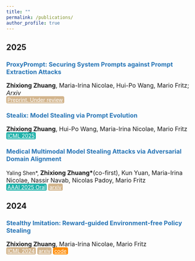 ```yaml
---
title: ""
permalink: /publications/
author_profile: true
---
```


<style type="text/css" rel="stylesheet">
.btn--paper {
color: white;
background-color: lightseagreen;
padding: 1px 3px;
text-align: center;
border-radius: 4px;
a { TEXT-DECORATION:none }
}
.btn--arxiv {
color: white;
background-color: tan;
padding: 1px 3px;
text-align: center;
border-radius: 4px;
a { TEXT-DECORATION:none }
}
.btn--code {
color: white;
background-color: DARKORANGE;
padding: 1px 3px;
text-align: center;
border-radius: 4px;
a { TEXT-DECORATION:none }
}
</style>

<h2 id='2025'>2025</h2>

### <span style="color:rgb(39, 117, 182)">ProxyPrompt: Securing System Prompts against Prompt Extraction Attacks</span>
<font size="3"><b>Zhixiong Zhuang</b>, Maria-Irina Nicolae, Hui-Po Wang, Mario Fritz;
<i>Arxiv</i></font><br>
<a href="https://arxiv.org/abs/2505.11459" class="btn--arxiv" target="_blank">Preprint. Under review</a>

### <span style="color:rgb(39, 117, 182)">Stealix: Model Stealing via Prompt Evolution</span>
<font size="3"><b>Zhixiong Zhuang</b>, Hui-Po Wang, Maria-Irina Nicolae, Mario Fritz</font><br>
<a href="https://icml.cc/virtual/2025/poster/44026" class="btn--paper" target="_blank">ICML 2025</a>

### <span style="color:rgb(39, 117, 182)">Medical Multimodal Model Stealing Attacks via Adversarial Domain Alignment</span>
Yaling Shen*, <font size="3"><b>Zhixiong Zhuang*</b>(co-first), Kun Yuan, Maria-Irina Nicolae, Nassir Navab, Nicolas Padoy, Mario Fritz</font><br>
<a href="https://ojs.aaai.org/index.php/AAAI/article/view/32734" class="btn--paper" target="_blank">AAAI 2025 Oral</a>
<a href="https://arxiv.org/abs/2502.02438" class="btn--arxiv" target="_blank">arxiv</a>

<h2 id='2024'>2024</h2>

### <span style="color:rgb(39, 117, 182)">Stealthy Imitation: Reward-guided Environment-free Policy Stealing</span>
<font size="3"><b>Zhixiong Zhuang</b>, Maria-Irina Nicolae, Mario Fritz</font><br>
<a href="https://proceedings.mlr.press/v235/zhuang24a.html" class="btn--arxiv" target="_blank">ICML 2024</a>
<a href="https://arxiv.org/abs/2405.07004" class="btn--arxiv" target="_blank">arxiv</a>
<a href="https://github.com/boschresearch/stealthy-imitation" class="btn--code" target="_blank">code</a>
